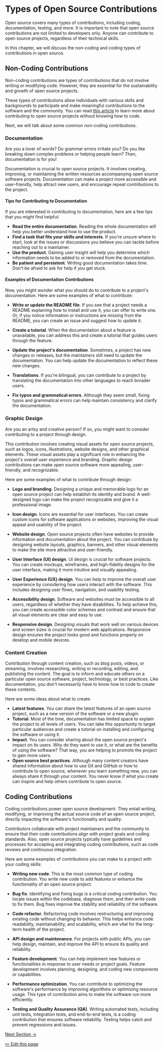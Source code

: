 # Types of Open Source Contributions

Open source covers many types of contributions, including coding, documentation, testing, and more. It is important to note that open source contributions are not limited to developers only. Anyone can contribute to open source projects, regardless of their technical skills.

In this chapter, we will discuss the non-coding and coding types of contributions in open source.

## Non-Coding Contributions

Non-coding contributions are types of contributions that do not involve writing or modifying code. However, they are essential for the sustainability and growth of open source projects.

These types of contributions allow individuals with various skills and backgrounds to participate and make meaningful contributions to the software and the community. You can read [this article](https://dev.to/opensauced/how-to-contribute-to-open-source-without-knowing-how-to-code-a-guide-with-project-suggestions-59e5) to learn more about contributing to open source projects without knowing how to code.

Next, we will talk about some common non-coding contributions.

### Documentation

Are you a lover of words? Do grammar errors irritate you? Do you like breaking down complex problems or helping people learn? Then, documentation is for you!

Documentation is crucial to open source projects. It involves creating, improving, or maintaining the written resources accompanying open source software projects. Documentation can make a project more accessible and user-friendly, help attract new users, and encourage repeat contributions to the project.

#### Tips for Contributing to Documentation

If you are interested in contributing to documentation, here are a few tips that you might find helpful:

- **Read the entire documentation**. Reading the whole documentation will help you better understand how to use the product.
- **Find a task that fits your skills and interests**. If you're unsure where to start, look at the issues or discussions you believe you can tackle before reaching out to a maintainer.
- **Use the product**. Gaining user insight will help you determine which information needs to be added to or removed from the documentation.
- **Be patient and persistent**. Writing good documentation takes time. Don't be afraid to ask for help if you get stuck.

#### Examples of Documentation Contributions

Now, you might wonder what you should do to contribute to a project's documentation. Here are some examples of what to contribute:

- **Write or update the README file**. If you see that a project needs a README explaining how to install and use it, you can offer to write one. Or, if you notice information or instructions are missing from the README, you can create an issue and suggest how to update it.

- **Create a tutorial**. When the documentation about a feature is unavailable, you can address this and create a tutorial that guides users through the feature.

- **Update the project's documentation**. Sometimes, a project has new changes or releases, but the maintainers still need to update the documentation. You can help update the documentation to reflect these new changes.

- **Translations**. If you're bilingual, you can contribute to a project by translating the documentation into other languages to reach broader users.

- **Fix typos and grammatical errors**. Although they seem small, fixing typos and grammatical errors can help maintain consistency and clarify the documentation.

### Graphic Design

Are you an artsy and creative person? If so, you might want to consider contributing to a project through design.

This contribution involves creating visual assets for open source projects, such as logos, icons, illustrations, website designs, and other graphical elements. These visual assets play a significant role in enhancing the project's overall user experience and branding. Graphic design contributions can make open source software more appealing, user-friendly, and recognizable.

Here are some examples of what to contribute through design:

- **Logo and branding**. Designing a unique and memorable logo for an open source project can help establish its identity and brand. A well-designed logo can make the project recognizable and give it a professional image.

- **Icon design**. Icons are essential for user interfaces. You can create custom icons for software applications or websites, improving the visual appeal and usability of the project.

- **Website design**. Open source projects often have websites to provide information and documentation about the project. You can contribute by designing website layouts, graphics, banners, and other visual elements to make the site more attractive and user-friendly.

- **User Interface (UI) design**. UI design is crucial for software projects. You can create mockups, wireframes, and high-fidelity designs for the user interface, making it more intuitive and visually appealing.

- **User Experience (UX) design**. You can help to improve the overall user experience by considering how users interact with the software. This includes designing user flows, navigation, and usability testing.

- **Accessibility design**. Software and websites must be accessible to all users, regardless of whether they have disabilities. To help achieve this, you can create accessible color schemes and contrast and ensure that all visual elements are clear and easy to use.

- **Responsive design**. Designing visuals that work well on various devices and screen sizes is crucial for modern web applications. Responsive design ensures the project looks good and functions properly on desktop and mobile devices.

### Content Creation

Contribution through content creation, such as blog posts, videos, or streaming, involves researching, writing or recording, editing, and publishing the content. The goal is to inform and educate others on a particular open source software, project, technology, or best practices. Like documentation, you don't necessarily have to know how to code to create these contents.

Here are some ideas about what to create:

- **Latest features**. You can share the latest features of an open source project, such as a new version of the software or a new plugin.
- **Tutorial**. Most of the time, documentation has limited space to explain the project to all levels of users. You can take this opportunity to target particular audiences and create a tutorial on installing and configuring the software or using it.
- **Impact**. You can consider sharing about the open source project's impact on its users. Why do they want to use it, or what are the benefits of using the software? That way, you are helping to promote the project to gain more users.
- **Open source best practices**. Although many content creators have shared information about how to use Git and GitHub or how to contribute to open source, whenever you learn something new, you can always share it through your content. You never know if what you create can inspire and help others contribute to open source.

## Coding Contributions

Coding contributions power open source development. They entail writing, modifying, or improving the actual source code of an open source project, directly impacting the software's functionality and quality.

Contributors collaborate with project maintainers and the community to ensure that their code contributions align with project goals and coding standards. Also, open source projects typically have guidelines and processes for accepting and integrating coding contributions, such as code reviews and continuous integration.

Here are some examples of contributions you can make to a project with your coding skills:

- **Writing new code**. This is the most common type of coding contribution. You write new code to add features or enhance the functionality of an open source project.

- **Bug fix**. Identifying and fixing bugs is a critical coding contribution. You locate issues within the codebase, diagnose them, and then write code to fix them. Bug fixes improve the stability and reliability of the software.

- **Code refactor**. Refactoring code involves restructuring and improving existing code without changing its behavior. This helps enhance code readability, maintainability, and scalability, which are vital for the long-term health of the project.

- **API design and maintenance**. For projects with public APIs, you can help design, maintain, and improve the API to ensure its quality and reliability.

- **Feature development**. You can help implement new features or functionalities in response to user needs or project goals. Feature development involves planning, designing, and coding new components or capabilities.

- **Performance optimization**. You can contribute to optimizing the software's performance by improving algorithms or optimizing resource usage. This type of contribution aims to make the software run more efficiently.

- **Testing and Quality Assurance (QA)**. Writing automated tests, including unit tests, integration tests, and end-to-end tests, is a coding contribution that ensures software reliability. Testing helps catch and prevent regressions and issues.

[Next Section ->](08-additional-resources.md)

<a href="https://github.com/open-sauced/intro/edit/main/07-types-of-contributions.md">
 ✏️  Edit this page
  </a>
